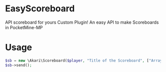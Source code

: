 # EasyScoreboard
API scoreboard for yours Custom Plugin!
An easy API to make Scoreboards in PocketMine-MP
 # Usage
 ```php
 $sb = new \Akari\Scoreboard($player, "Title of the Scoreboard", ["Array", "of", "Strings", "foreach", "Line", "one", "String"]); 
 $sb->send();
